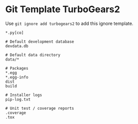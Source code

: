 Git Template TurboGears2
===

Use `git ignore add turbogears2` to add this ignore template.

```
*.py[co]

# Default development database
devdata.db

# Default data directory
data/*

# Packages
*.egg
*.egg-info
dist
build

# Installer logs
pip-log.txt

# Unit test / coverage reports
.coverage
.tox
```
